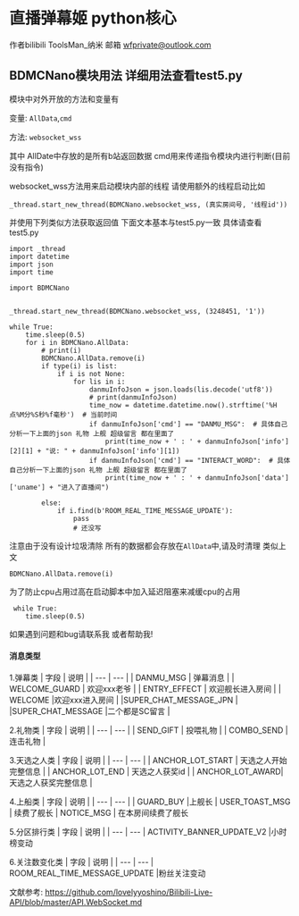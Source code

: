 # 直播弹幕姬 python核心

作者bilibili ToolsMan_纳米
邮箱 wfprivate@outlook.com


## BDMCNano模块用法 详细用法查看test5.py

模块中对外开放的方法和变量有

   变量: `AllData`,`cmd`
   
   方法: `websocket_wss` 
   
其中 AllDate中存放的是所有b站返回数据 cmd用来传递指令模块内进行判断(目前没有指令)

websocket_wss方法用来启动模块内部的线程 请使用额外的线程启动比如

    _thread.start_new_thread(BDMCNano.websocket_wss, (真实房间号, '线程id'))

并使用下列类似方法获取返回值 下面文本基本与test5.py一致 具体请查看test5.py
    
    import _thread
    import datetime
    import json
    import time
    
    import BDMCNano
    
    
    _thread.start_new_thread(BDMCNano.websocket_wss, (3248451, '1'))
    
    while True:
        time.sleep(0.5)
        for i in BDMCNano.AllData:
            # print(i)
            BDMCNano.AllData.remove(i)
            if type(i) is list:
                if i is not None:
                    for lis in i:
                        danmuInfoJson = json.loads(lis.decode('utf8'))
                        # print(danmuInfoJson)
                        time_now = datetime.datetime.now().strftime('%H点%M分%S秒%f毫秒')  # 当前时间
                        if danmuInfoJson['cmd'] == "DANMU_MSG":  # 具体自己分析一下上面的json 礼物 上舰 超级留言 都在里面了
                            print(time_now + ' : ' + danmuInfoJson['info'][2][1] + "说: " + danmuInfoJson['info'][1])
                        if danmuInfoJson['cmd'] == "INTERACT_WORD":  # 具体自己分析一下上面的json 礼物 上舰 超级留言 都在里面了
                            print(time_now + ' : ' + danmuInfoJson['data']['uname'] + "进入了直播间")
    
            else:
                if i.find(b'ROOM_REAL_TIME_MESSAGE_UPDATE'):
                    pass
                    # 还没写




注意由于没有设计垃圾清除 所有的数据都会存放在`AllData`中,请及时清理 类似上文

    BDMCNano.AllData.remove(i)
    
为了防止cpu占用过高在启动脚本中加入延迟阻塞来减缓cpu的占用

     while True:
        time.sleep(0.5)

如果遇到问题和bug请联系我 或者帮助我!


#### 消息类型
1.弹幕类
| 字段 | 说明 |
| --- | --- |
| DANMU_MSG | 弹幕消息 |
| WELCOME_GUARD | 欢迎xxx老爷 |
| ENTRY_EFFECT | 欢迎舰长进入房间 |
| WELCOME |欢迎xxx进入房间 |
|SUPER_CHAT_MESSAGE_JPN | 
|SUPER_CHAT_MESSAGE |二个都是SC留言 |


2.礼物类
| 字段 | 说明 |
| --- | --- |
| SEND_GIFT | 投喂礼物 |
| COMBO_SEND | 连击礼物 |


3.天选之人类
| 字段 | 说明 |
| --- | --- |
| ANCHOR_LOT_START | 天选之人开始完整信息 |
| ANCHOR_LOT_END | 天选之人获奖id |
| ANCHOR_LOT_AWARD| 天选之人获奖完整信息 |


4.上船类
| 字段 | 说明 |
| --- | --- |
| GUARD_BUY   |上舰长
| USER_TOAST_MSG | 续费了舰长
| NOTICE_MSG | 在本房间续费了舰长


5.分区排行类
| 字段 | 说明 |
| --- | --- |
ACTIVITY_BANNER_UPDATE_V2 |小时榜变动


6.关注数变化类
| 字段 | 说明 |
| --- | --- |
ROOM_REAL_TIME_MESSAGE_UPDATE |粉丝关注变动

文献参考: 
        https://github.com/lovelyyoshino/Bilibili-Live-API/blob/master/API.WebSocket.md